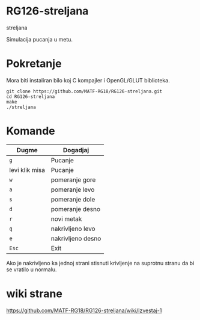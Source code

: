 # RG126-streljana
streljana

Simulacija pucanja u metu.

# Pokretanje
Mora biti instaliran bilo koj C kompajler i OpenGL/GLUT biblioteka.

```shell
git clone https://github.com/MATF-RG18/RG126-streljana.git
cd RG126-streljana
make
./streljana
```

# Komande

 Dugme | Dogadjaj
-----|------
 `g` | Pucanje 
 levi klik misa | Pucanje 
 `w`  | pomeranje  gore 
 `a`  | pomeranje levo 
 `s`  | pomeranje  dole 
 `d`  | pomeranje  desno
 `r` | novi metak 
  `q`  | nakrivljeno levo 
 `e`  | nakrivljeno desno
 `Esc` | Exit 
 
Ako je nakrivljeno ka jednoj strani stisnuti krivljenje na suprotnu stranu da bi se vratilo u normalu.


# wiki strane

https://github.com/MATF-RG18/RG126-streljana/wiki/Izvestaj-1
